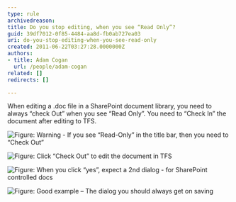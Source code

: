 ```yaml
---
type: rule
archivedreason: 
title: Do you stop editing, when you see “Read Only”?
guid: 39df7012-0f85-4484-aa8d-fb0ab727ea03
uri: do-you-stop-editing-when-you-see-read-only
created: 2011-06-22T03:27:28.0000000Z
authors:
- title: Adam Cogan
  url: /people/adam-cogan
related: []
redirects: []

---
```


When editing a .doc file in a SharePoint document library, you need to always “check Out” when you see “Read Only”. You need to “Check In” the document after editing to TFS.

![Figure: Warning - If you see “Read-Only” in the title bar, then you need to “Check Out”](SharepointWord.jpg)

<!--endintro-->

![Figure: Click “Check Out” to edit the document in TFS](SharepointWord1.jpg)

![Figure: When you click “yes”, expect a 2nd dialog - for SharePoint controlled docs](SharepointWord2.jpg)

![Figure: Good example – The dialog you should always get on saving](SharepointWord3.jpg) 
